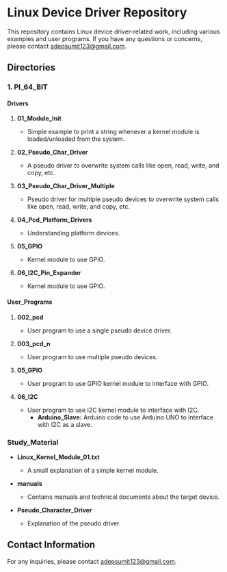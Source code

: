 # Linux Device Driver Repository

This repository contains Linux device driver-related work, including various examples and user programs. If you have any questions or concerns, please contact [adepsumit123@gmail.com](mailto:adepsumit123@gmail.com).

## Directories

### 1. PI_64_BIT

#### Drivers

1. **01_Module_Init**
   - Simple example to print a string whenever a kernel module is loaded/unloaded from the system.

2. **02_Pseudo_Char_Driver**
   - A pseudo driver to overwrite system calls like open, read, write, and copy, etc.

3. **03_Pseudo_Char_Driver_Multiple**
   - Pseudo driver for multiple pseudo devices to overwrite system calls like open, read, write, and copy, etc.

4. **04_Pcd_Platform_Drivers**
   - Understanding platform devices.

5. **05_GPIO**
   - Kernel module to use GPIO.

6. **06_I2C_Pin_Expander**
   - Kernel module to use GPIO.

#### User_Programs

1. **002_pcd**
   - User program to use a single pseudo device driver.

2. **003_pcd_n**
   - User program to use multiple pseudo devices.

3. **05_GPIO**
   - User program to use GPIO kernel module to interface with GPIO.

4. **06_I2C**
   - User program to use I2C kernel module to interface with I2C.
      - **Arduino_Slave:** Arduino code to use Arduino UNO to interface with I2C as a slave.

### Study_Material

- **Linux_Kernel_Module_01.txt**
   - A small explanation of a simple kernel module.

- **manuals**
   - Contains manuals and technical documents about the target device.

- **Pseudo_Character_Driver**
   - Explanation of the pseudo driver.

## Contact Information

For any inquiries, please contact [adepsumit123@gmail.com](mailto:adepsumit123@gmail.com).

